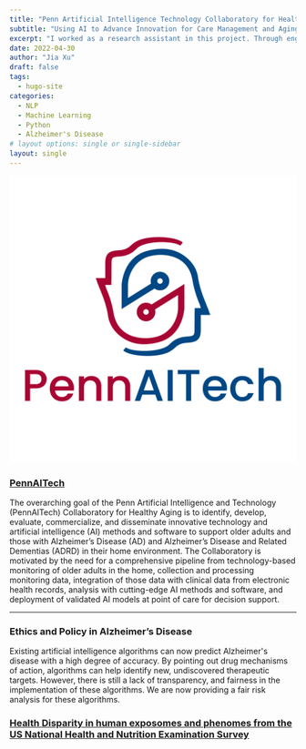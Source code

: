 ```yaml
---
title: "Penn Artificial Intelligence Technology Collaboratory for Healthy Aging"
subtitle: "Using AI to Advance Innovation for Care Management and Aging in Place, funded by the National Institute on Aging Grant Nr. P30AG073105"
excerpt: "I worked as a research assistant in this project. Through engagement and collaboration with stakeholders and academic/industry experts, I applied text mining to build a portal for AD research to create a central resource and knowledge base for technology identification and training."
date: 2022-04-30
author: "Jia Xu"
draft: false
tags:
  - hugo-site
categories:
  - NLP
  - Machine Learning
  - Python
  - Alzheimer's Disease
# layout options: single or single-sidebar
layout: single
---
```


![logo](aitech.png)
### [PennAITech](https://www.pennaitech.org/)
The overarching goal of the Penn Artificial Intelligence and Technology (PennAITech) Collaboratory for Healthy Aging is to identify, develop, evaluate, commercialize, and disseminate innovative technology and artificial intelligence (AI) methods and software to support older adults and those with Alzheimer’s Disease (AD) and Alzheimer’s Disease and Related Dementias (ADRD) in their home environment. The Collaboratory is motivated by the need for a comprehensive pipeline from technology-based monitoring of older adults in the home, collection and processing monitoring data, integration of those data with clinical data from electronic health records, analysis with cutting-edge AI methods and software, and deployment of validated AI models at point of care for decision support.


---

### Ethics and Policy in Alzheimer’s Disease
Existing artificial intelligence algorithms can now predict Alzheimer's disease with a high degree of accuracy. By pointing out drug mechanisms of action, algorithms can help identify new, undiscovered therapeutic targets. However, there is still a lack of transparency, and fairness in the implementation of these algorithms. We are now providing a fair risk analysis for these algorithms.

### [Health Disparity in human exposomes and phenomes from the US National Health and Nutrition Examination Survey](https://datadryad.org/stash/dataset/doi:10.5061/dryad.d5h62)


